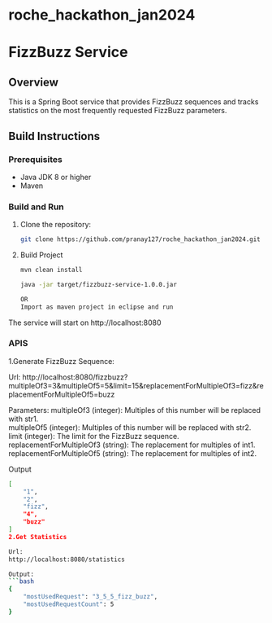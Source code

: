 # roche_hackathon_jan2024
# FizzBuzz Service

## Overview

This is a Spring Boot service that provides FizzBuzz sequences and tracks statistics on the most frequently requested FizzBuzz parameters.

## Build Instructions

### Prerequisites
- Java JDK 8 or higher
- Maven

### Build and Run
1. Clone the repository:
   ```bash
   git clone https://github.com/pranay127/roche_hackathon_jan2024.git
   
2. Build Project
   ```bash
   mvn clean install

   java -jar target/fizzbuzz-service-1.0.0.jar
   
   OR
   Import as maven project in eclipse and run

The service will start on http://localhost:8080

### APIS
1.Generate FizzBuzz Sequence:

   Url:
   http://localhost:8080/fizzbuzz?multipleOf3=3&multipleOf5=5&limit=15&replacementForMultipleOf3=fizz&replacementForMultipleOf5=buzz

   Parameters:
   multipleOf3 (integer): Multiples of this number will be replaced with str1.<br />
   multipleOf5 (integer): Multiples of this number will be replaced with str2.<br />
   limit (integer): The limit for the FizzBuzz sequence.<br />
   replacementForMultipleOf3 (string): The replacement for multiples of int1.<br />
   replacementForMultipleOf5 (string): The replacement for multiples of int2.

   Output
   ```bash
   [
       "1",
       "2",
       "fizz",
       "4",
       "buzz"
   ]
2.Get Statistics

   Url:
   http://localhost:8080/statistics

   Output:
   ```bash 
   {
       "mostUsedRequest": "3_5_5_fizz_buzz",
       "mostUsedRequestCount": 5
   }





 
